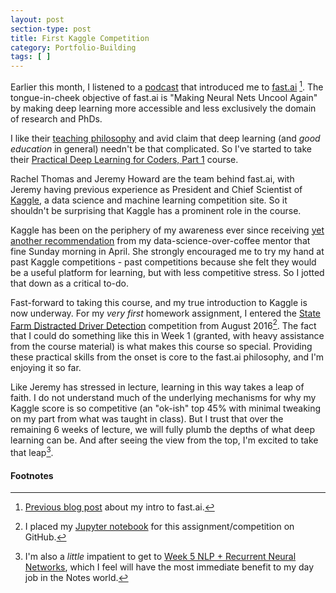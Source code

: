 ```yaml
---
layout: post
section-type: post
title: First Kaggle Competition
category: Portfolio-Building
tags: [ ]
---
```



Earlier this month, I listened to a [podcast](https://hanselminutes.com/580/machine-learning-deep-learning-and-artificial-intelligence-with-edaena-salinas-jasso) that introduced me to [fast.ai](http://www.fast.ai/) [^fast-ai-blog]. The tongue-in-cheek objective of fast.ai is "Making Neural Nets Uncool Again" by making deep learning more accessible and less exclusively the domain of research and PhDs.

I like their [teaching philosophy](http://www.fast.ai/2016/10/08/teaching-philosophy/) and avid claim that deep learning (and _good education_ in general) needn't be that complicated. So I've started to take their [Practical Deep Learning for Coders, Part 1](http://course.fast.ai/) course.

Rachel Thomas and Jeremy Howard are the team behind fast.ai, with Jeremy having previous experience as President and Chief Scientist of [Kaggle](https://www.kaggle.com/), a data science and machine learning competition site. So it shouldn't be surprising that Kaggle has a prominent role in the course.

Kaggle has been on the periphery of my awareness ever since receiving [yet another recommendation](/blogging/2017/05/07/hello-world.html#building-a-portfolio) from my data-science-over-coffee mentor that fine Sunday morning in April. She strongly encouraged me to try my hand at past Kaggle competitions - past competitions because she felt they would be a useful platform for learning, but with less competitive stress. So I jotted that down as a critical to-do.

Fast-forward to taking this course, and my true introduction to Kaggle is now underway. For my _very first_ homework assignment, I entered the [State Farm Distracted Driver Detection](https://www.kaggle.com/c/state-farm-distracted-driver-detection) competition from August 2016[^notebook]. The fact that I could do something like this in Week 1 (granted, with heavy assistance from the course material) is what makes this course so special. Providing these practical skills from the onset is core to the fast.ai philosophy, and I'm enjoying it so far.

Like Jeremy has stressed in lecture, learning in this way takes a leap of faith. I do not understand much of the underlying mechanisms for why my Kaggle score is so competitive (an "ok-ish" top 45% with minimal tweaking on my part from what was taught in class). But I trust that over the remaining 6 weeks of lecture, we will fully plumb the depths of what deep learning can be. And after seeing the view from the top, I'm excited to take that leap[^rnn].

#### Footnotes
[^fast-ai-blog]: [Previous blog post](/blogging/2017/07/09/fast-ai-blog.html) about my intro to fast.ai.
[^notebook]: I placed my [Jupyter notebook](https://github.com/iconix/fast.ai/blob/master/nbs/lesson1-hmwk.ipynb) for this assignment/competition on GitHub.
[^rnn]: I'm also a _little_ impatient to get to [Week 5 NLP + Recurrent Neural Networks](http://course.fast.ai/lessons/lesson5.html), which I feel will have the most immediate benefit to my day job in the Notes world.
